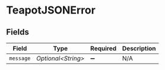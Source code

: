 # TeapotJSONError


## Fields

| Field               | Type                | Required            | Description         |
| ------------------- | ------------------- | ------------------- | ------------------- |
| `message`           | *Optional\<String>* | :heavy_minus_sign:  | N/A                 |